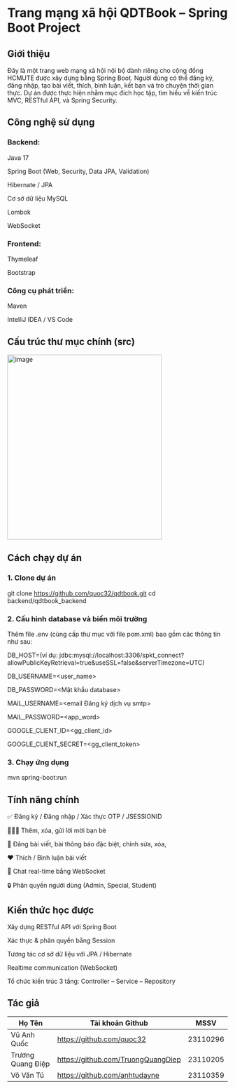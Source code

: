 # Trang mạng xã hội QDTBook – Spring Boot Project
## Giới thiệu
Đây là một trang web mạng xã hội nội bộ dành riêng cho cộng đồng HCMUTE được xây dựng bằng Spring Boot.
Người dùng có thể đăng ký, đăng nhập, tạo bài viết, thích, bình luận, kết bạn và trò chuyện thời gian thực.
Dự án được thực hiện nhằm mục đích học tập, tìm hiểu về kiến trúc MVC, RESTful API, và Spring Security.
## Công nghệ sử dụng
### Backend:
Java 17

Spring Boot (Web, Security, Data JPA, Validation)

Hibernate / JPA

Cơ sở dữ liệu MySQL

Lombok

WebSocket

### Frontend:
Thymeleaf

Bootstrap
### Công cụ phát triển:
Maven

IntelliJ IDEA / VS Code
## Cấu trúc thư mục chính (src)
<img width="353" height="422" alt="image" src="https://github.com/user-attachments/assets/d13e7ba7-2ed1-433d-957a-63d4c980e6e8" />

## Cách chạy dự án
### 1. Clone dự án
git clone https://github.com/quoc32/qdtbook.git
cd backend/qdtbook_backend
### 2. Cấu hình database và biến môi trường
Thêm file .env (cùng cấp thư mục với file pom.xml) bao gồm các thông tin như sau:

DB_HOST=<mysql database url>(ví dụ: jdbc:mysql://localhost:3306/spkt_connect?allowPublicKeyRetrieval=true&useSSL=false&serverTimezone=UTC)

DB_USERNAME=<user_name>

DB_PASSWORD=<Mật khẩu database>

MAIL_USERNAME=<email Đăng ký dịch vụ smtp>

MAIL_PASSWORD=<app_word>

GOOGLE_CLIENT_ID=<gg_client_id>

GOOGLE_CLIENT_SECRET=<gg_client_token>

### 3. Chạy ứng dụng
mvn spring-boot:run

## Tính năng chính

✅ Đăng ký / Đăng nhập / Xác thực OTP / JSESSIONID

🧑‍🤝‍🧑 Thêm, xóa, gửi lời mời bạn bè

📝 Đăng bài viết, bài thông báo đặc biệt, chỉnh sửa, xóa,

❤️ Thích / Bình luận bài viết

💬 Chat real-time bằng WebSocket

🔒 Phân quyền người dùng (Admin, Special, Student)

## Kiến thức học được

Xây dựng RESTful API với Spring Boot

Xác thực & phân quyền bằng Session

Tương tác cơ sở dữ liệu với JPA / Hibernate

Realtime communication (WebSocket)

Tổ chức kiến trúc 3 tầng: Controller – Service – Repository

 ## Tác giả

 | Họ Tên | Tài khoản Github | MSSV |
|-------|-------|-------|
| Vũ Anh Quốc | https://github.com/quoc32 | 23110296 |
| Trương Quang Điệp | https://github.com/TruongQuangDiep | 23110205 |
| Võ Văn Tú | https://github.com/anhtudayne | 23110359 |

